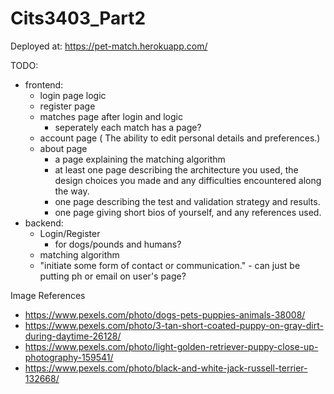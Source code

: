 # Cits3403_Part2

Deployed at: https://pet-match.herokuapp.com/

TODO:
* frontend:
  * login page logic
  * register page
  * matches page after login and logic
    * seperately each match has a page?
  * account page ( The ability to edit personal details and preferences.)
  * about page
    * a page explaining the matching algorithm
    * at least one page describing the architecture you used, the design choices you made and any difficulties encountered along 
      the way.
    * one page describing the test and validation strategy and results.
    * one page giving short bios of yourself, and any references used.
* backend:
  * Login/Register 
    * for dogs/pounds and humans?
  * matching algorithm
  * "initiate some form of contact or communication." - can just be putting ph or email on user's page?
    
Image References
* https://www.pexels.com/photo/dogs-pets-puppies-animals-38008/
* https://www.pexels.com/photo/3-tan-short-coated-puppy-on-gray-dirt-during-daytime-26128/
* https://www.pexels.com/photo/light-golden-retriever-puppy-close-up-photography-159541/
* https://www.pexels.com/photo/black-and-white-jack-russell-terrier-132668/
